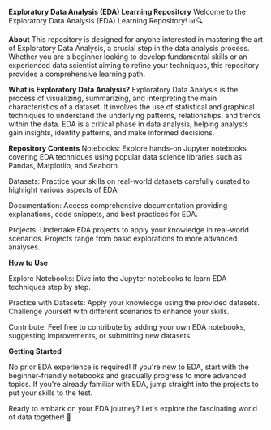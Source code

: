 **Exploratory Data Analysis (EDA) Learning Repository**
Welcome to the Exploratory Data Analysis (EDA) Learning Repository! 📊🔍

**About**
This repository is designed for anyone interested in mastering the art of Exploratory Data Analysis, a crucial step in the data analysis process. Whether you are a beginner looking to develop fundamental skills or an experienced data scientist aiming to refine your techniques, this repository provides a comprehensive learning path.

**What is Exploratory Data Analysis?**
Exploratory Data Analysis is the process of visualizing, summarizing, and interpreting the main characteristics of a dataset. It involves the use of statistical and graphical techniques to understand the underlying patterns, relationships, and trends within the data. EDA is a critical phase in data analysis, helping analysts gain insights, identify patterns, and make informed decisions.

**Repository Contents**
Notebooks: Explore hands-on Jupyter notebooks covering EDA techniques using popular data science libraries such as Pandas, Matplotlib, and Seaborn.

Datasets: Practice your skills on real-world datasets carefully curated to highlight various aspects of EDA.

Documentation: Access comprehensive documentation providing explanations, code snippets, and best practices for EDA.

Projects: Undertake EDA projects to apply your knowledge in real-world scenarios. Projects range from basic explorations to more advanced analyses.

**How to Use**

Explore Notebooks: Dive into the Jupyter notebooks to learn EDA techniques step by step.

Practice with Datasets: Apply your knowledge using the provided datasets. Challenge yourself with different scenarios to enhance your skills.

Contribute: Feel free to contribute by adding your own EDA notebooks, suggesting improvements, or submitting new datasets.

**Getting Started**

No prior EDA experience is required! If you're new to EDA, start with the beginner-friendly notebooks and gradually progress to more advanced topics. If you're already familiar with EDA, jump straight into the projects to put your skills to the test.

Ready to embark on your EDA journey? Let's explore the fascinating world of data together! 🚀
